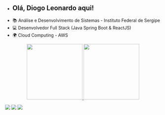 - ## Olá, Diogo Leonardo aqui! 
- 📚 Análise e Desenvolvimento de Sistemas - Instituto Federal de Sergipe 
- 💻 Desenvolvedor Full Stack (Java Spring Boot & ReactJS)
- 🌍 Cloud Computing - AWS 

<div align="center">
  <a href="https://github.com/DiogoLeonardoo">
  <img height="180em" src="https://github-readme-stats.vercel.app/api?username=DiogoLeonardoo&show_icons=true&theme=dark&include_all_commits=true&count_private=true"/>
  <img height="180em" src="https://github-readme-stats.vercel.app/api/top-langs/?username=DiogoLeonardoo&layout=compact&langs_count=7&theme=dark"/>
     

  
 
  </div>
  
  <div> 
  
  <a href="https://instagram.com/diogo_leo" target="_blank"><img src="https://img.shields.io/badge/-Instagram-%23E4405F?style=for-the-badge&logo=instagram&logoColor=white" target="_blank"></a>
  <a href = "mailto:diogoleo57@gmail.com"><img src="https://img.shields.io/badge/-Gmail-%23333?style=for-the-badge&logo=gmail&logoColor=white" target="_blank"></a>
  <a href="https://www.linkedin.com/in/diogo-leonardo-58b737200/" target="_blank"><img src="https://img.shields.io/badge/-LinkedIn-%230077B5?style=for-the-badge&logo=linkedin&logoColor=white" target="_blank"></a> 
 
 
 
</div>
  <div  align="center"> 
  </div>
<!---
DiogoLeonardoo/DiogoLeonardoo is a ✨ special ✨ repository because its `README.md` (this file) appears on your GitHub profile.
You can click the Preview link to take a look at your changes.
--->
